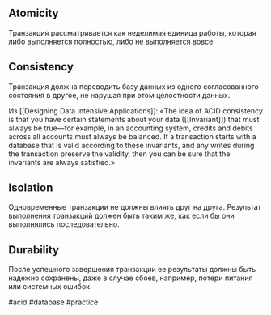 ## Atomicity 

Транзакция рассматривается как неделимая единица работы, которая либо выполняется полностью, либо не выполняется вовсе.

## Consistency

Транзакция должна переводить базу данных из одного согласованного состояния в другое, не нарушая при этом целостности данных.

Из [[Designing Data Intensive Applications]]: «The idea of ACID consistency is that you have certain statements about your data ([[Invariant]]) that must always be true—for example, in an accounting system, credits and debits across all accounts must always be balanced. If a transaction starts with a database that is valid according to these invariants, and any writes during the transaction preserve the validity, then you can be sure that the invariants are always satisfied.»

## Isolation

Одновременные транзакции не должны влиять друг на друга. Результат выполнения транзакций должен быть таким же, как если бы они выполнялись последовательно.

## Durability

После успешного завершения транзакции ее результаты должны быть надежно сохранены, даже в случае сбоев, например, потери питания или системных ошибок.

#acid #database #practice